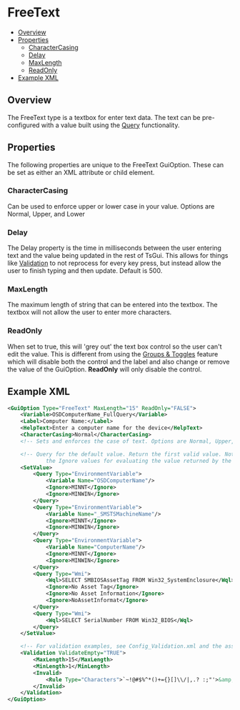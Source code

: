 # FreeText
* [Overview](#overview)
* [Properties](#properties)
  * [CharacterCasing](#charactercasing)
  * [Delay](#delay)
  * [MaxLength](#maxlength)
  * [ReadOnly](#readonly)
* [Example XML](#example-xml)

## Overview

The FreeText type is a textbox for enter text data. The text can be pre-configured with a value built using the [Query](/documentation/features/Queries.md) functionality. 

## Properties
The following properties are unique to the FreeText GuiOption. These can be set as either an XML attribute or child element. 

### CharacterCasing
Can be used to enforce upper or lower case in your value. Options are Normal, Upper, and Lower

### Delay
The Delay property is the time in milliseconds between the user entering text and the value being updated in the rest of TsGui. This allows for things like [Validation](/documentation/features/Validation.md) to not reprocess for every key press, but instead allow the user to finish typing and then update. Default is 500. 

### MaxLength
The maximum length of string that can be entered into the textbox. The textbox will not allow the user to enter more characters. 

### ReadOnly
When set to true, this will 'grey out' the text box control so the user can't edit the value. This is different from using the [Groups & Toggles](/documentation/features/GroupsAndToggles.md) feature which will disable both the control and the label and also change or remove the value of the GuiOption. **ReadOnly** will only disable the control. 



## Example XML

```xml
<GuiOption Type="FreeText" MaxLength="15" ReadOnly="FALSE">
    <Variable>OSDComputerName_FullQuery</Variable>
    <Label>Computer Name:</Label>
    <HelpText>Enter a computer name for the device</HelpText>
    <CharacterCasing>Normal</CharacterCasing>
    <!-- Sets and enforces the case of text. Options are Normal, Upper, and Lower -->

    <!-- Query for the default value. Return the first valid value. Note
            the Ignore values for evaluating the value returned by the query -->
    <SetValue>
        <Query Type="EnvironmentVariable">
            <Variable Name="OSDComputerName"/>
            <Ignore>MINNT</Ignore>
            <Ignore>MINWIN</Ignore>
        </Query>
        <Query Type="EnvironmentVariable">
            <Variable Name="_SMSTSMachineName"/>
            <Ignore>MINNT</Ignore>
            <Ignore>MINWIN</Ignore>
        </Query>
        <Query Type="EnvironmentVariable">
            <Variable Name="ComputerName"/>
            <Ignore>MINNT</Ignore>
            <Ignore>MINWIN</Ignore>
        </Query>
        <Query Type="Wmi">
            <Wql>SELECT SMBIOSAssetTag FROM Win32_SystemEnclosure</Wql>
            <Ignore>No Asset Tag</Ignore>
            <Ignore>No Asset Information</Ignore>
            <Ignore>NoAssetInformat</Ignore>
        </Query>
        <Query Type="Wmi">
            <Wql>SELECT SerialNumber FROM Win32_BIOS</Wql>
        </Query>
    </SetValue>

    <!-- For validation examples, see Config_Validation.xml and the associated how-to video -->
    <Validation ValidateEmpty="TRUE">
        <MaxLength>15</MaxLength>
        <MinLength>1</MinLength>
        <Invalid>
            <Rule Type="Characters">`~!@#$%^*()+={}[]\\/|,.? :;"'>&amp;&lt;</Rule>
        </Invalid>
    </Validation>
</GuiOption>
```